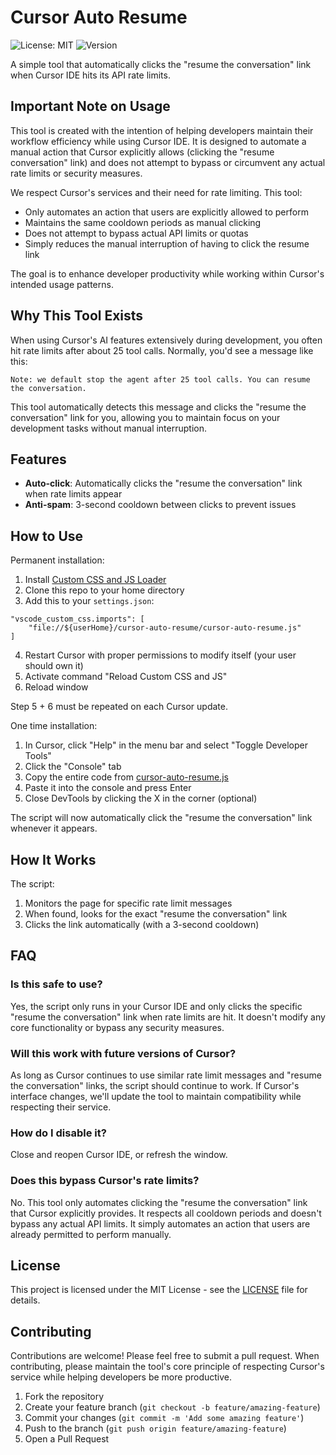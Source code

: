# Cursor Auto Resume

![License: MIT](https://img.shields.io/badge/License-MIT-blue.svg)
![Version](https://img.shields.io/badge/Version-1.0.0-green.svg)

A simple tool that automatically clicks the "resume the conversation" link when Cursor IDE hits its API rate limits.

## Important Note on Usage

This tool is created with the intention of helping developers maintain their workflow efficiency while using Cursor IDE. It is designed to automate a manual action that Cursor explicitly allows (clicking the "resume conversation" link) and does not attempt to bypass or circumvent any actual rate limits or security measures.

We respect Cursor's services and their need for rate limiting. This tool:
- Only automates an action that users are explicitly allowed to perform
- Maintains the same cooldown periods as manual clicking
- Does not attempt to bypass actual API limits or quotas
- Simply reduces the manual interruption of having to click the resume link

The goal is to enhance developer productivity while working within Cursor's intended usage patterns.

## Why This Tool Exists

When using Cursor's AI features extensively during development, you often hit rate limits after about 25 tool calls. Normally, you'd see a message like this:

```
Note: we default stop the agent after 25 tool calls. You can resume the conversation.
```

This tool automatically detects this message and clicks the "resume the conversation" link for you, allowing you to maintain focus on your development tasks without manual interruption.

## Features

- **Auto-click**: Automatically clicks the "resume the conversation" link when rate limits appear
- **Anti-spam**: 3-second cooldown between clicks to prevent issues

## How to Use

Permanent installation:

1. Install [Custom CSS and JS Loader](https://marketplace.visualstudio.com/items?itemName=be5invis.vscode-custom-css)
2. Clone this repo to your home directory
3. Add this to your `settings.json`:

```
"vscode_custom_css.imports": [
    "file://${userHome}/cursor-auto-resume/cursor-auto-resume.js"
]
```

4. Restart Cursor with proper permissions to modify itself (your user should own it)
5. Activate command "Reload Custom CSS and JS"
6. Reload window

Step 5 + 6 must be repeated on each Cursor update.

One time installation:

1. In Cursor, click "Help" in the menu bar and select "Toggle Developer Tools"
2. Click the "Console" tab
3. Copy the entire code from [cursor-auto-resume.js](cursor-auto-resume.js)
4. Paste it into the console and press Enter
5. Close DevTools by clicking the X in the corner (optional)

The script will now automatically click the "resume the conversation" link whenever it appears.

## How It Works

The script:

1. Monitors the page for specific rate limit messages
2. When found, looks for the exact "resume the conversation" link
3. Clicks the link automatically (with a 3-second cooldown)

## FAQ

### Is this safe to use?
Yes, the script only runs in your Cursor IDE and only clicks the specific "resume the conversation" link when rate limits are hit. It doesn't modify any core functionality or bypass any security measures.

### Will this work with future versions of Cursor?
As long as Cursor continues to use similar rate limit messages and "resume the conversation" links, the script should continue to work. If Cursor's interface changes, we'll update the tool to maintain compatibility while respecting their service.

### How do I disable it?
Close and reopen Cursor IDE, or refresh the window.

### Does this bypass Cursor's rate limits?
No. This tool only automates clicking the "resume the conversation" link that Cursor explicitly provides. It respects all cooldown periods and doesn't bypass any actual API limits. It simply automates an action that users are already permitted to perform manually.

## License

This project is licensed under the MIT License - see the [LICENSE](LICENSE) file for details.

## Contributing

Contributions are welcome! Please feel free to submit a pull request. When contributing, please maintain the tool's core principle of respecting Cursor's service while helping developers be more productive.

1. Fork the repository
2. Create your feature branch (`git checkout -b feature/amazing-feature`)
3. Commit your changes (`git commit -m 'Add some amazing feature'`)
4. Push to the branch (`git push origin feature/amazing-feature`)
5. Open a Pull Request 